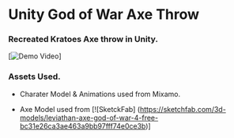 # Unity God of War Axe Throw

### Recreated Kratoes Axe throw in Unity.

[![Demo Video](https://github.com/anzy03/Unity-God-of-War-Axe-Throw/blob/master/ScreenShot/Hnet-image.gif)]

### Assets Used.

* Charater Model & Animations used from Mixamo.

* Axe Model used from [![SketckFab] (https://sketchfab.com/3d-models/leviathan-axe-god-of-war-4-free-bc31e26ca3ae463a9bb97fff74e0ce3b)]
